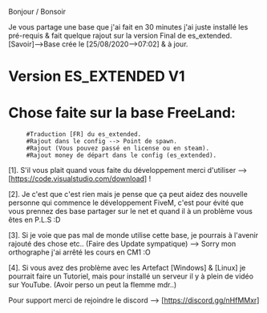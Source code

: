 Bonjour / Bonsoir

Je vous partage une base que j'ai fait en 30 minutes j'ai juste installé les pré-requis & fait quelque rajout sur la version Final de es_extended.
[Savoir]-->Base crée le [25/08/2020-->07:02] & à jour.

# Version ES_EXTENDED V1

# Chose faite sur la base FreeLand:

         #Traduction [FR] du es_extended. 
         #Rajout dans le config --> Point de spawn.
         #Rajout (Vous pouvez passé en license ou en steam).
         #Rajout money de départ dans le config (es_extended).



[1]. S'il vous plait quand vous faite du développement merci d'utiliser --> [https://code.visualstudio.com/download] !

[2]. Je c'est que c'est rien mais je pense que ça peut aidez des nouvelle personne qui commence le développement FiveM, c'est pour évité que vous prennez des base partager sur le net et quand il à un problème
vous êtes en P.L.S :D

[3]. Si je voie que pas mal de monde utilise cette base, je pourrais à l'avenir rajouté des chose etc.. (Faire des Update sympatique) --> Sorry mon orthographe j'ai arrêté les cours en CM1 :O

[4]. Si vous avez des problème avec les Artefact [Windows] & [Linux] je pourrait faire un Tutoriel, mais pour installé un serveur il y à plein de vidéo sur YouTube. (Avoir perso un peut la flemme mdr..)

Pour support merci de rejoindre le discord --> [https://discord.gg/nHfMMxr]
